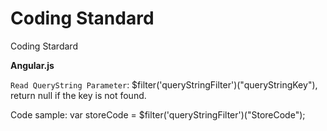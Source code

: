 Coding Standard
==============

Coding Stardard

**Angular.js**

```Read QueryString Parameter```: $filter('queryStringFilter')("queryStringKey"), return null if the key is not found. 

Code sample: var storeCode = $filter('queryStringFilter')("StoreCode");
